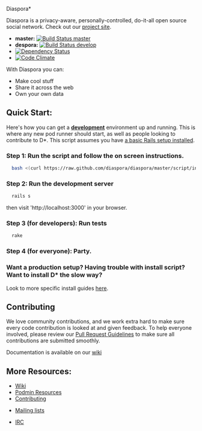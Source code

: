Diaspora*

Diaspora is a privacy-aware, personally-controlled, do-it-all open source social network. Check out our [project site](http://diasporafoundation.org).

* **master:** [![Build Status master](https://secure.travis-ci.org/diaspora/diaspora.png?branch=master)](http://travis-ci.org/diaspora/diaspora)
* **despora:** [![Build Status develop](https://secure.travis-ci.org/prellele/diaspora.png?branch=despora)](http://travis-ci.org/prellele/diaspora)
* [![Dependency Status](https://gemnasium.com/prellele/diaspora.png?travis)](https://gemnasium.com/prellele/diaspora)
* [![Code Climate](https://codeclimate.com/badge.png)](https://codeclimate.com/github/prellele/diaspora)


With Diaspora you can:

- Make cool stuff
- Share it across the web
- Own your own data


## Quick Start:

Here's how you can get a **[development](http://guides.rubyonrails.org/getting_started.html)** environment up and running.  This is where any new pod runner should start, as well as people
looking to contribute to D*.  This script assumes you have [a basic Rails setup installed](http://railsapps.github.io/installing-rails.html).

### Step 1: Run the script and follow the on screen instructions.
```bash
  bash <(curl https://raw.github.com/diaspora/diaspora/master/script/install.sh)
```


### Step 2: Run the development server
```bash
  rails s
```

then visit 'http://localhost:3000' in your browser.

### Step 3 (for developers): Run tests
```bash
  rake
```

### Step 4 (for everyone): Party.


### Want a production setup? Having trouble with install script? Want to install D* the slow way?
  Look to more specific install guides [here](http://wiki.diasporafoundation.org/Installation_guides).

## Contributing
We love community contributions, and we work extra hard to make sure every code contribution is looked at and given feedback. 
To help everyone involved, please review our [Pull Request Guidelines](http://wiki.diasporafoundation.org/Pull_Request_Guidelines)
to make sure all contributions are submitted smoothly.

Documentation is available on our [wiki](http://wiki.diasporafoundation.org)

## More Resources:

- [Wiki](http://wiki.diasporafoundation.org)
- [Podmin Resources](http://wiki.diasporafoundation.org/Category:Podmin)
- [Contributing](http://wiki.diasporafoundation.org/Getting_Started_With_Contributing)
* [Mailing lists](http://wiki.diasporafoundation.org/How_We_Communicate#Mailing_Lists)
- [IRC](http://wiki.diasporafoundation.org/How_We_Communicate#IRC)
